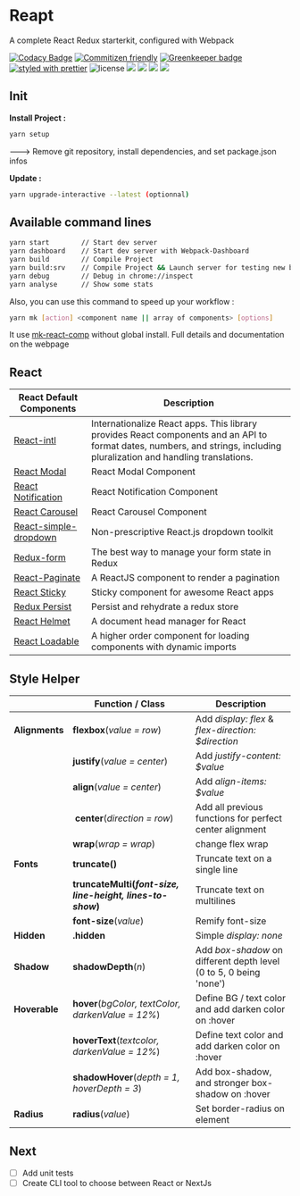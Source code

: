 # Reapt

A complete React Redux starterkit, configured with Webpack

[![Codacy Badge](https://api.codacy.com/project/badge/Grade/8f59ccb6d3a14e95b9d71f9e8a2f8e1c)](https://app.codacy.com/app/JimmyBeldone/reapt?utm_source=github.com&utm_medium=referral&utm_content=JimmyBeldone/reapt&utm_campaign=Badge_Grade_Settings)
[![Commitizen friendly](https://img.shields.io/badge/commitizen-friendly-brightgreen.svg)](http://commitizen.github.io/cz-cli/)  [![Greenkeeper badge](https://badges.greenkeeper.io/JimmyBeldone/reapt.svg)](https://greenkeeper.io/)  [![styled with prettier](https://img.shields.io/badge/styled_with-prettier-ff69b4.svg)](https://github.com/prettier/prettier) ![license](https://img.shields.io/github/license/mashape/apistatus.svg)
![](https://badgen.net/github/release/JimmyBeldone/reapt/stable) ![](https://badgen.net/david/dep/JimmyBeldone/reapt) ![](https://badgen.net/david/dev/JimmyBeldone/reapt) ![](https://badgen.net/travis/JimmyBeldone/reapt)

## Init

**Install Project :**

```bash
yarn setup
```

---> Remove git repository, install dependencies, and set package.json infos

**Update :**

```bash
yarn upgrade-interactive --latest (optionnal)
```

## Available command lines

```bash
yarn start        // Start dev server
yarn dashboard    // Start dev server with Webpack-Dashboard
yarn build        // Compile Project
yarn build:srv    // Compile Project && Launch server for testing new build
yarn debug        // Debug in chrome://inspect
yarn analyse      // Show some stats
```

Also, you can use this command to speed up your workflow :

```bash
yarn mk [action] <component name || array of components> [options]
```

It use [mk-react-comp](https://www.npmjs.com/package/mk-react-comp) without global install. Full details and documentation on the webpage


## React

| **React Default Components**                                                 | **Description**                                                                                                                                                          |
| ---------------------------------------------------------------------------- | ------------------------------------------------------------------------------------------------------------------------------------------------------------------------ |
| [React-intl](https://github.com/yahoo/react-intl)                            | Internationalize React apps. This library provides React components and an API to format dates, numbers, and strings, including pluralization and handling translations. |
| [React Modal](https://reactcommunity.org/react-modal/)                       | React Modal Component                                                                                                                                                    |
| [React Notification](https://github.com/pburtchaell/react-notification)      | React Notification Component                                                                                                                                             |
| [React Carousel](https://github.com/FormidableLabs/nuka-carousel)            | React Carousel Component                                                                                                                                                 |
| [React-simple-dropdown](https://github.com/Fauntleroy/react-simple-dropdown) | Non-prescriptive React.js dropdown toolkit                                                                                                                               |
| [Redux-form](http://redux-form.com/6.8.0/)                                   | The best way to manage your form state in Redux                                                                                                                          |
| [React-Paginate](https://github.com/AdeleD/react-paginate)                   | A ReactJS component to render a pagination                                                                                                                               |
| [React Sticky](https://github.com/captivationsoftware/react-sticky)          | Sticky component for awesome React apps                                                                                                                              |
| [Redux Persist](https://github.com/rt2zz/redux-persist)                      | Persist and rehydrate a redux store                                                                                                                                      |
| [React Helmet](https://github.com/nfl/react-helmet)                          | A document head manager for React                                                                                                                                        |
| [React Loadable](https://github.com/jamiebuilds/react-loadable)              | A higher order component for loading components with dynamic imports                                                                                                     |

## Style Helper

|                | **Function / Class**                                       | **Description**                                                    |
| -------------- | ---------------------------------------------------------- | ------------------------------------------------------------------ |
| **Alignments** | **flexbox**(_value = row_)                                 | Add _display: flex_ & _flex-direction: $direction_                 |
|                | **justify**(_value = center_)                              | Add _justify-content: $value_                                      |
|                | **align**(_value = center_)                                | Add _align-items: $value_                                          |
|                |  **center**(_direction = row_)                             | Add all previous functions for perfect center alignment            |
|                | **wrap**(_wrap = wrap_)                                    | change flex wrap                                                   |
| **Fonts**      | **truncate()**                                             | Truncate text on a single line                                     |
|                | **truncateMulti(_font-size, line-height, lines-to-show_)** | Truncate text on multilines                                        |
|                | **font-size**(_value_)                                     | Remify font-size                                                   |
| **Hidden**     | **.hidden**                                                | Simple _display: none_                                             |
| **Shadow**     | **shadowDepth**(_n_)                                       | Add _box-shadow_ on different depth level (0 to 5, 0 being 'none') |
| **Hoverable**  | **hover**(_bgColor, textColor, darkenValue = 12%_)         | Define BG / text color and add darken color on :hover              |
|                | **hoverText**(_textcolor, darkenValue = 12%_)              | Define text color and add darken color on :hover                   |
|                | **shadowHover**(_depth = 1, hoverDepth = 3_)               | Add box-shadow, and stronger box-shadow on :hover                  |
| **Radius**     | **radius**(_value_)                                        | Set border-radius on element                                       |

## Next

- [ ] Add unit tests
- [ ] Create CLI tool to choose between React or NextJs
